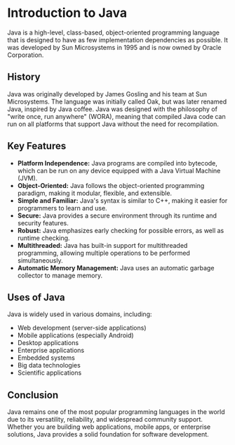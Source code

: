 # Introduction to Java

Java is a high-level, class-based, object-oriented programming language that is designed to have as few implementation dependencies as possible. It was developed by Sun Microsystems in 1995 and is now owned by Oracle Corporation.

## History
Java was originally developed by James Gosling and his team at Sun Microsystems. The language was initially called Oak, but was later renamed Java, inspired by Java coffee. Java was designed with the philosophy of "write once, run anywhere" (WORA), meaning that compiled Java code can run on all platforms that support Java without the need for recompilation.

## Key Features
- **Platform Independence:** Java programs are compiled into bytecode, which can be run on any device equipped with a Java Virtual Machine (JVM).
- **Object-Oriented:** Java follows the object-oriented programming paradigm, making it modular, flexible, and extensible.
- **Simple and Familiar:** Java's syntax is similar to C++, making it easier for programmers to learn and use.
- **Secure:** Java provides a secure environment through its runtime and security features.
- **Robust:** Java emphasizes early checking for possible errors, as well as runtime checking.
- **Multithreaded:** Java has built-in support for multithreaded programming, allowing multiple operations to be performed simultaneously.
- **Automatic Memory Management:** Java uses an automatic garbage collector to manage memory.

## Uses of Java
Java is widely used in various domains, including:
- Web development (server-side applications)
- Mobile applications (especially Android)
- Desktop applications
- Enterprise applications
- Embedded systems
- Big data technologies
- Scientific applications

## Conclusion
Java remains one of the most popular programming languages in the world due to its versatility, reliability, and widespread community support. Whether you are building web applications, mobile apps, or enterprise solutions, Java provides a solid foundation for software development. 